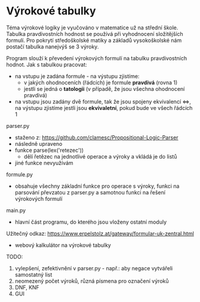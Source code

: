 # Výrokové tabulky

Téma výrokové logiky je vyučováno v matematice už na střední škole. Tabulka pravdivostních hodnost se používá při vyhodnocení složitějších formulí. Pro pokrytí středoškolské matiky a základů vysokoškolské nám postačí tabulka nanejvýš se 3 výroky.

Program slouží k převedení výrokových formulí na tabulku pravdivostních hodnot.
Jak s tabulkou pracovat:
   - na vstupu je zadána formule - na výstupu zjistíme:
       - v jakých ohodnoceních (řádcích) je formule **pravdivá** (rovna 1)
       - jestli se jedná o **tatologii** (v případě, že jsou všechna ohodnocení pravdivá)
   - na vstupu jsou zadány dvě formule, tak že jsou spojeny ekvivalencí <=>, na výstupu zjistíme jestli jsou **ekvivaletní**, pokud bude ve všech řádcích 1
     

parser.py
   - staženo z: https://github.com/clamesc/Propositional-Logic-Parser
   - následně upraveno
   - funkce parse(lex('retezec'))
       - dělí řetězec na jednotlivé operace a výroky a vkládá je do listů 
   - jiné funkce nevyužívám

formule.py
   - obsahuje všechny základní funkce pro operace s výroky, funkci na parsování převzatou z parser.py a samotnou funkci na řešení výrokových formulí

main.py
   - hlavní část programu, do kterého jsou vloženy ostatní moduly 


Užitečný odkaz: https://www.erpelstolz.at/gateway/formular-uk-zentral.html
   - webový kalkulátor na výrokové tabulky


TODO:
1. vylepšení, zefektivnění v parser.py - např.: aby negace vytvářeli samostatný list
2. neomezený počet výroků, různá písmena pro označení výroků
3. DNF, KNF
4. GUI